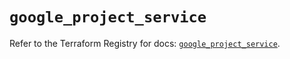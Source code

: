 # `google_project_service`

Refer to the Terraform Registry for docs: [`google_project_service`](https://registry.terraform.io/providers/hashicorp/google-beta/6.32.0/docs/resources/google_project_service).
